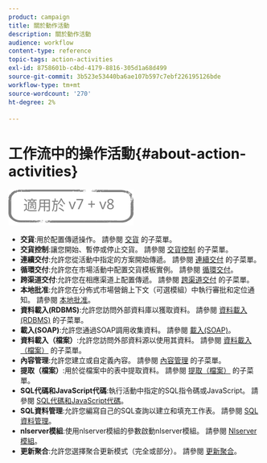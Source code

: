 ```yaml
---
product: campaign
title: 關於動作活動
description: 關於動作活動
audience: workflow
content-type: reference
topic-tags: action-activities
exl-id: 8758601b-c4bd-4179-8816-305d1a68d499
source-git-commit: 3b523e53440ba6ae107b597c7ebf226195126bde
workflow-type: tm+mt
source-wordcount: '270'
ht-degree: 2%

---
```


# 工作流中的操作活動{#about-action-activities}

![](../../assets/common.svg)

* **交貨**:用於配置傳遞操作。 請參閱 [交貨](delivery.md) 的子菜單。
* **交貨控制**:讓您開始、暫停或停止交貨。 請參閱 [交貨控制](delivery-control.md) 的子菜單。
* **連續交付**:允許您從活動中指定的方案開始傳遞。 請參閱 [連續交付](continuous-delivery.md) 的子菜單。
* **循環交付**:允許您在市場活動中配置交貨模板實例。 請參閱 [循環交付](recurring-delivery.md)。
* **跨渠道交付**:允許您在相應渠道上配置傳遞。 請參閱 [跨渠道交付](cross-channel-deliveries.md) 的子菜單。
* **本地批准**:允許您在分佈式市場營銷上下文（可選模組）中執行審批和定位通知。 請參閱 [本地批准](local-approval.md)。
* **資料載入(RDBMS)**:允許您訪問外部資料庫以獲取資料。 請參閱 [資料載入(RDBMS)](data-loading--rdbms-.md) 的子菜單。
* **載入(SOAP)**:允許您通過SOAP調用收集資料。 請參閱 [載入(SOAP)](loading--soap-.md)。
* **資料載入（檔案）**:允許您訪問外部資料源以使用其資料。 請參閱 [資料載入（檔案）](data-loading--file-.md) 的子菜單。
* **內容管理**:允許您建立或自定義內容。 請參閱 [內容管理](content-management.md) 的子菜單。
* **提取（檔案）**:用於從檔案中的表中提取資料。 請參閱 [提取（檔案）](extraction--file-.md) 的子菜單。
* **SQL代碼和JavaScript代碼**:執行活動中指定的SQL指令碼或JavaScript。 請參閱 [SQL代碼和JavaScript代碼](sql-code-and-javascript-code.md)。
* **SQL資料管理**:允許您編寫自己的SQL查詢以建立和填充工作表。 請參閱 [SQL資料管理](sql-data-management.md)。
* **nlserver模組**:使用nlserver模組的參數啟動nlserver模組。 請參閱 [Nlserver模組](nlserver-module.md)。
* **更新聚合**:允許您選擇聚合更新模式（完全或部分）。 請參閱 [更新聚合](update-aggregate.md)。
